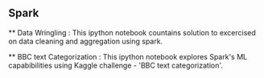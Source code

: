 ## Spark


** Data Wringling : This ipython notebook countains solution to excercised on data cleaning and aggregation using spark.

** BBC text Categorization : This ipython notebook explores Spark's  ML capabibilities using Kaggle challenge - 'BBC text categorization'.